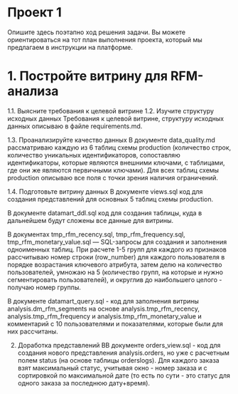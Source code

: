 # Проект 1
Опишите здесь поэтапно ход решения задачи. Вы можете ориентироваться на тот план выполнения проекта, который мы предлагаем в инструкции на платформе.


# 1. Постройте витрину для RFM-анализа

1.1. Выясните требования к целевой витрине
1.2. Изучите структуру исходных данных
Требования к целевой витрине, структуру исходных данных описываю в файле requirements.md.

1.3. Проанализируйте качество данных
В документе data_quality.md рассматриваю каждую из 6 таблиц схемы production (количество строк, количество уникальных идентификаторов, сопоставляю идентификаторы, которые являются внешними ключами, с таблицами, где они же являются первичными ключами).
Для всех таблиц схемы production описываю все поля с точки зрения наличия ограничений.

1.4. Подготовьте витрину данных
В документе views.sql код для создания представлений для основных 5 таблиц схемы production.

В документе datamart_ddl.sql код для создания таблицы, куда в дальнейшем будут сложены все данные для витрины.

В документах tmp_rfm_recency.sql, tmp_rfm_frequency.sql, tmp_rfm_monetary_value.sql — SQL-запросы для создания и заполнения одноименных таблиц. При расчете 1-5 групп для каждого из признаков рассчитываю номер строки (row_number) для каждого пользователя в порядке возрастания ключевого атрибута, затем делю на количество пользователей, умножаю на 5 (количество групп, на которые и нужно сегментировать пользователей), и округлив до наибольшего целого - получаю номер группы.

В документе datamart_query.sql - код для заполнения витрины analysis.dm_rfm_segments на основе analysis.tmp_rfm_recency, analysis.tmp_rfm_frequency и analysis.tmp_rfm_monetary_value и комментарий с 10 пользователями и показателями, которые были для них рассчитаны.

2. Доработка представлений
ВВ документе orders_view.sql - код для создания нового представления analysis.orders, но уже с расчетным полем status (на основе таблицы orderslogs). Для каждого заказа взят максимальный статус, учитывая окно - номер заказа и с сортировкой по максимальной дате (то есть по сути - это статус для одного заказа за последнюю дату+время).
